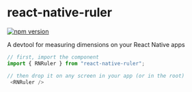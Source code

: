 # react-native-ruler

[![npm version](https://badge.fury.io/js/react-native-ruler.svg)](https://badge.fury.io/js/react-native-ruler)

A devtool for measuring dimensions on your React Native apps


````js
// first, import the component
import { RNRuler } from "react-native-ruler";

// then drop it on any screen in your app (or in the root)
 <RNRuler />
````
